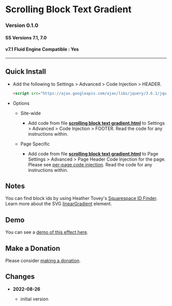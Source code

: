 # Scrolling Block Text Gradient

### Version 0.1.0

#### SS Versions 7.1, 7.0

#### v7.1 Fluid Engine Compatible : Yes

---

## Quick Install

* Add the following to Settings > Advanced > Code Injection > HEADER.
  
  ```html
  <script src="https://ajax.googleapis.com/ajax/libs/jquery/3.6.1/jquery.min.js"></script>
  ```
  
* Options

  * Site-wide
  
    * Add code from file **[scrolling block text gradient.html][1]** to
      Settings > Advanced > Code Injection > FOOTER. Read the code for any
      instructions within.
      
  * Page Specific
  
    * Add code from file **[scrolling block text gradient.html][1]** to
      Page Settings > Advanced > Page Header Code Injection for the page. Please
      see [per-page code injection][2]. Read the code for any instructions
      within.

## Notes

You can find block ids by using Heather Tovey's [Squarespace ID Finder][3].
Learn more about the SVG [linearGradient][4]  element.

## Demo

You can see a [demo of this effect here][5].

## Make a Donation

Please consider [making a donation][6].

## Changes

<!-- * **2022-08-14**

  * fix some spacing issues
  * bumped version to 0.2.0
  -->
* **2022-08-26**

  * initial version

[1]: scrolling%20block%20text%20gradient.html#L1
[2]: https://support.squarespace.com/hc/en-us/articles/205815908-Using-code-injection#toc-per-page-code-injection
[3]: https://www.heathertovey.com/squarespace-id-finder/
[4]: https://developer.mozilla.org/en-US/docs/Web/SVG/Element/linearGradient
[5]: https://toms-web-consulting-demos.squarespace.com/scrolling-block-text-gradient?password=twcdemos
[6]: https://github.com/tomsWebConsulting/twcsl#make-a-donation
